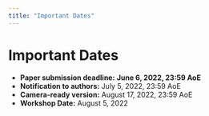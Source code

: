 ```yaml
---
title: "Important Dates"
---
```


# Important Dates

* **Paper submission deadline:** **June 6, 2022, 23:59 AoE**
* **Notification to authors:** July 5, 2022, 23:59 AoE
* **Camera-ready version:** August 17, 2022, 23:59 AoE
* **Workshop Date:** August 5, 2022

